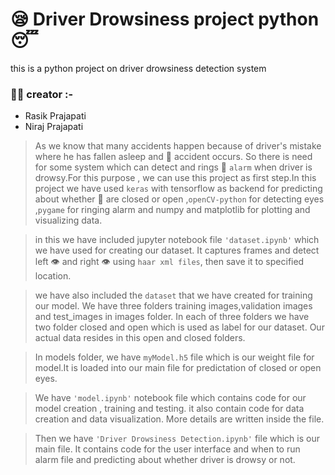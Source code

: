 # :sleepy: Driver Drowsiness project python :sleeping:
this is a python project on driver drowsiness detection system

### :man_student: creator :- 
* Rasik Prajapati 
* Niraj Prajapati

> As we know that many accidents happen because of driver's mistake where he has fallen asleep and :truck: accident occurs. So there is need for some system
which can detect and rings :loudspeaker: `alarm` when driver is drowsy.For this purpose , we can use this project as first step.In this project we have used
`keras` with tensorflow as backend for predicting about whether :eyes: are closed or open ,`openCV-python` for detecting eyes ,`pygame` for ringing alarm
and numpy and matplotlib for plotting and visualizing data.

> in this we have included jupyter notebook file `'dataset.ipynb'` which we have used for creating our dataset. It captures frames and detect left :eye: and right :eye:
using `haar xml files`, then save it to specified location.

> we have also included the `dataset` that we have created for training our model. We have three folders training images,validation images and test_images
in images folder. In each of three folders we have two folder closed and open which is used as label for our dataset. Our actual data resides in this
open and closed folders.

> In models folder, we have `myModel.h5` file which is our weight file for model.It is loaded into our main file for predictation of closed or open eyes.

> We have `'model.ipynb'` notebook file which contains code for our model creation , training and testing. it also contain code for data creation
and data visualization. More details are written inside the file.

> Then we have `'Driver Drowsiness Detection.ipynb'` file which is our main file. It contains code for the user interface and when to run alarm file
and predicting about whether driver is drowsy or not.
